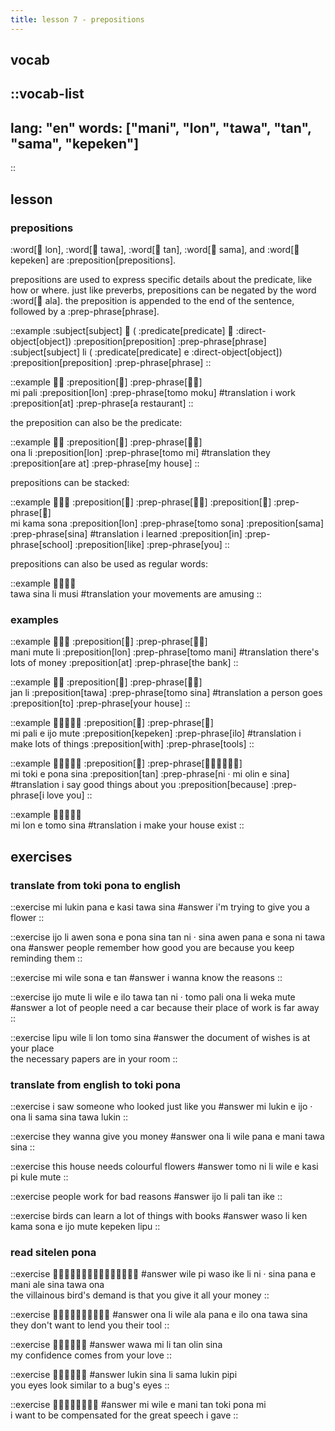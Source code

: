 ```yaml
---
title: lesson 7 - prepositions
---
```

## vocab
::vocab-list
---
lang: "en"
words: ["mani", "lon", "tawa", "tan", "sama", "kepeken"]
---
::

## lesson
### prepositions
:word[󱤬 lon], :word[󱥩 tawa], :word[󱥧 tan], :word[󱥖 sama], and :word[󱤙 kepeken] are :preposition[prepositions].

prepositions are used to express specific details about the predicate, like how or where. just like preverbs, prepositions can be negated by the word :word[󱤂 ala]. the preposition is appended to the end of the sentence, followed by a :prep-phrase[phrase].

::example
:subject[subject] 󱤧 ( :predicate[predicate] 󱤉 :direct-object[object]) :preposition[preposition] :prep-phrase[phrase] \
:subject[subject] li ( :predicate[predicate] e :direct-object[object]) :preposition[preposition] :prep-phrase[phrase]
::

::example
󱤴󱥉 :preposition[󱤬] :prep-phrase[󱥭󱤶] \
mi pali :preposition[lon] :prep-phrase[tomo moku]
#translation
i work :preposition[at] :prep-phrase[a restaurant]
::

the preposition can also be the predicate:

::example
󱥆󱤧 :preposition[󱤬] :prep-phrase[󱥭󱤴] \
ona li :preposition[lon] :prep-phrase[tomo mi]
#translation
they :preposition[are at] :prep-phrase[my house]
::

prepositions can be stacked:

::example
󱤴󱤖󱥡 :preposition[󱤬] :prep-phrase[󱥭󱥡] :preposition[󱥖] :prep-phrase[󱥞] \
mi kama sona :preposition[lon] :prep-phrase[tomo sona] :preposition[sama] :prep-phrase[sina]
#translation
i learned :preposition[in] :prep-phrase[school] :preposition[like] :prep-phrase[you]
::

prepositions can also be used as regular words:

::example
󱥩󱥞󱤧󱤻 \
tawa sina li musi
#translation
your movements are amusing
::

### examples
::example
󱤲󱤼󱤧 :preposition[󱤬] :prep-phrase[󱥭󱤲] \
mani mute li :preposition[lon] :prep-phrase[tomo mani]
#translation
there's lots of money :preposition[at] :prep-phrase[the bank]
::

::example
󱤑󱤧 :preposition[󱥩] :prep-phrase[󱥭󱥞] \
jan li :preposition[tawa] :prep-phrase[tomo sina]
#translation
a person goes :preposition[to] :prep-phrase[your house]
::

::example
󱤴󱥉󱤉󱤌󱤼 :preposition[󱤙] :prep-phrase[󱤎] \
mi pali e ijo mute :preposition[kepeken] :prep-phrase[ilo]
#translation
i make lots of things :preposition[with] :prep-phrase[tools]
::

::example
󱤴󱥬󱤉󱥔󱥞 :preposition[󱥧] :prep-phrase[󱥁󱦜󱤴󱥅󱤉󱥞] \
mi toki e pona sina :preposition[tan] :prep-phrase[ni · mi olin e sina]
#translation
i say good things about you :preposition[because] :prep-phrase[i love you]
::

::example
󱤴󱤬󱤉󱥭󱥞 \
mi lon e tomo sina
#translation
i make your house exist
::

## exercises
### translate from toki pona to english
::exercise
mi lukin pana e kasi tawa sina
#answer
i'm trying to give you a flower
::

::exercise
ijo li awen sona e pona sina tan ni · sina awen pana e sona ni tawa ona
#answer
people remember how good you are because you keep reminding them
::

::exercise
mi wile sona e tan
#answer
i wanna know the reasons
::

::exercise
ijo mute li wile e ilo tawa tan ni · tomo pali ona li weka mute
#answer
 a lot of people need a car because their place of work is far away 
::

::exercise
lipu wile li lon tomo sina
#answer
the document of wishes is at your place \
the necessary papers are in your room
::

### translate from english to toki pona
::exercise
i saw someone who looked just like you
#answer
mi lukin e ijo · ona li sama sina tawa lukin
::

::exercise
they wanna give you money
#answer
ona li wile pana e mani tawa sina
::

::exercise
this house needs colourful flowers
#answer
tomo ni li wile e kasi pi kule mute
::

::exercise
people work for bad reasons
#answer
ijo li pali tan ike
::

::exercise
birds can learn a lot of things with books
#answer
waso li ken kama sona e ijo mute kepeken lipu
::

### read sitelen pona
::exercise
󱥷󱥍󱥴󱤍󱤧󱥁󱦜󱥞󱥌󱤉󱤲󱤄󱥞󱥩󱥆
#answer
wile pi waso ike li ni · sina pana e mani ale sina tawa ona \
the villainous bird's demand is that you give it all your money
::

::exercise
󱥆󱤧󱥷󱤂󱥌󱤉󱤎󱥆󱥩󱥞
#answer
ona li wile ala pana e ilo ona tawa sina \
they don't want to lend you their tool
::

::exercise
󱥵󱤴󱤧󱥧󱥅󱥞
#answer
wawa mi li tan olin sina \
my confidence comes from your love
::

::exercise
󱤮󱥞󱤧󱥖󱤮󱥑
#answer
lukin sina li sama lukin pipi \
you eyes look similar to a bug's eyes
::

::exercise
󱤴󱥷󱤉󱤲󱥧󱥬󱥔󱤴
#answer
mi wile e mani tan toki pona mi \
i want to be compensated for the great speech i gave
::